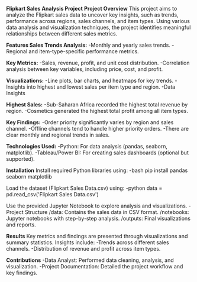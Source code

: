 **Flipkart Sales Analysis Project**
**Project Overview**
This project aims to analyze the Flipkart sales data to uncover key insights, such as trends, performance across regions, sales channels, and item types. Using various data analysis and visualization techniques, the project identifies meaningful relationships between different sales metrics.

**Features Sales Trends Analysis:**
-Monthly and yearly sales trends.
-Regional and item-type-specific performance metrics.

**Key Metrics:** 
-Sales, revenue, profit, and unit cost distribution.
-Correlation analysis between key variables, including price, cost, and profit.

**Visualizations:**
-Line plots, bar charts, and heatmaps for key trends.
-Insights into highest and lowest sales per item type and region.
-Data Insights

**Highest Sales:**
-Sub-Saharan Africa recorded the highest total revenue by region.
-Cosmetics generated the highest total profit among all item types.

**Key Findings:**
-Order priority significantly varies by region and sales channel.
-Offline channels tend to handle higher priority orders.
-There are clear monthly and regional trends in sales.

**Technologies Used:**
-Python: For data analysis (pandas, seaborn, matplotlib).
-Tableau/Power BI: For creating sales dashboards (optional but supported).

**Installation**
Install required Python libraries using:
-bash pip install pandas seaborn matplotlib

Load the dataset (Flipkart Sales Data.csv) using:
-python
data = pd.read_csv('Flipkart Sales Data.csv')

Use the provided Jupyter Notebook to explore analysis and visualizations.
-Project Structure
/data: Contains the sales data in CSV format.
/notebooks: Jupyter notebooks with step-by-step analysis.
/outputs: Final visualizations and reports.

**Results**
Key metrics and findings are presented through visualizations and summary statistics. Insights include:
-Trends across different sales channels.
-Distribution of revenue and profit across item types.

**Contributions**
-Data Analyst: Performed data cleaning, analysis, and visualization.
-Project Documentation: Detailed the project workflow and key findings.
